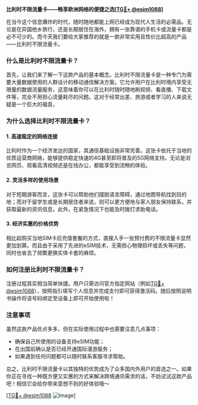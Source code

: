 **比利时不限流量卡——畅享欧洲网络的便捷之选[[TG💪+ @esim1088](https://t.me/s/esim1088)]**

在当今这个信息爆炸的时代，随时随地都能上网已经成为现代人生活的必需品。无论是在异国他乡旅行，还是长期居住在海外，拥有一张靠谱的手机卡或流量卡都是必不可少的。而今天我们要给大家推荐的就是一款非常实用且性价比超高的产品——比利时不限流量卡。

### 什么是比利时不限流量卡？

首先，让我们来了解一下这款产品的基本概念。比利时不限流量卡是一种专门为需要大量数据使用的人群设计的移动通信解决方案。它允许用户在比利时境内享受无限量的数据流量服务，这意味着你可以在比利时随时随地刷视频、看直播、下载文件等，完全不用担心流量耗尽的问题。这对于经常出差、旅游或者学习的人来说无疑是一个巨大的福音。

### 为什么选择比利时不限流量卡？

#### 1. 高速稳定的网络连接

比利时作为一个经济发达的国家，其通信基础设施非常完善。这张卡依托于当地的优质运营商网络，能够提供稳定快速的4G甚至即将普及的5G网络支持。无论是浏览网页、观看高清视频还是在线办公，都能享受到流畅的体验。

#### 2. 灵活多样的使用场景

对于短期游客而言，这张卡可以帮助他们摆脱语言障碍，通过地图导航找到目的地；而对于留学生或是长期居住者来说，则可以更方便地与家人朋友保持联系，并获取最新的资讯信息。此外，在紧急情况下也能及时拨打求助电话。

#### 3. 经济实惠的价格优势

相比起购买当地SIM卡后充值套餐的方式，直接入手一张预付费的不限流量卡显然更加划算。而且由于采用了先进的eSIM技术，无需担心物理损坏或丢失等问题，同时也省去了频繁更换实体卡套的麻烦。

### 如何注册比利时不限流量卡？

注册过程其实相当简单快捷。用户只需访问官方指定网站（例如[TG💪+ @esim1088](https://t.me/s/esim1088)），按照指引填写个人信息并完成支付即可获得激活码。随后按照说明书操作将该号码绑定至设备上即可开始使用啦！

### 注意事项

虽然这款产品优点多多，但在实际使用过程中也需要注意几点事项：
- 确保自己所使用的设备支持eSIM功能；
- 在出国前确认是否已经开通国际漫游服务；
- 如果遇到任何问题都可以随时联系客服寻求帮助。

总之，比利时不限流量卡以其独特的优势成为了众多国内外用户的首选之一。如果你正在寻找一种既方便又实惠的方式来解决跨境通讯需求的话，不妨试试这款产品吧！相信它会给你带来意想不到的好体验哦～

[[TG💪+ @esim1088](https://t.me/s/esim1088) ![Image](https://i.postimg.cc/4NQfJmqS/Snipaste-2025-05-13-00-14-12.png)]